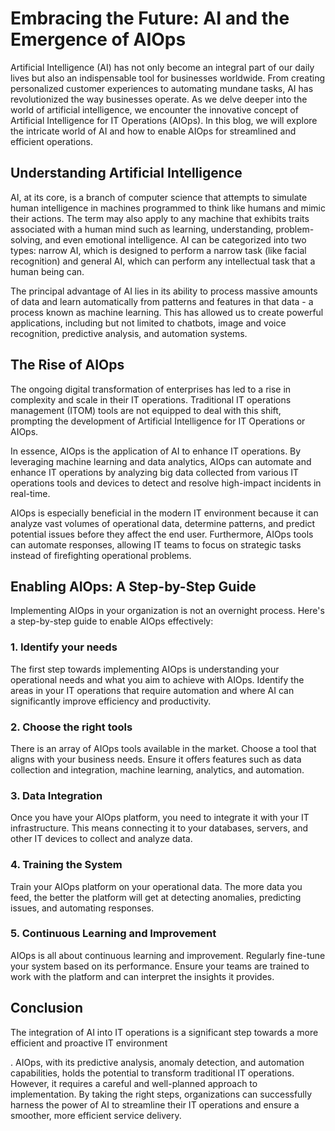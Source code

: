 # Embracing the Future: AI and the Emergence of AIOps

Artificial Intelligence (AI) has not only become an integral part of our daily lives but also an indispensable tool for businesses worldwide. From creating personalized customer experiences to automating mundane tasks, AI has revolutionized the way businesses operate. As we delve deeper into the world of artificial intelligence, we encounter the innovative concept of Artificial Intelligence for IT Operations (AIOps). In this blog, we will explore the intricate world of AI and how to enable AIOps for streamlined and efficient operations.

## Understanding Artificial Intelligence

AI, at its core, is a branch of computer science that attempts to simulate human intelligence in machines programmed to think like humans and mimic their actions. The term may also apply to any machine that exhibits traits associated with a human mind such as learning, understanding, problem-solving, and even emotional intelligence. AI can be categorized into two types: narrow AI, which is designed to perform a narrow task (like facial recognition) and general AI, which can perform any intellectual task that a human being can.

The principal advantage of AI lies in its ability to process massive amounts of data and learn automatically from patterns and features in that data - a process known as machine learning. This has allowed us to create powerful applications, including but not limited to chatbots, image and voice recognition, predictive analysis, and automation systems.

## The Rise of AIOps

The ongoing digital transformation of enterprises has led to a rise in complexity and scale in their IT operations. Traditional IT operations management (ITOM) tools are not equipped to deal with this shift, prompting the development of Artificial Intelligence for IT Operations or AIOps.

In essence, AIOps is the application of AI to enhance IT operations. By leveraging machine learning and data analytics, AIOps can automate and enhance IT operations by analyzing big data collected from various IT operations tools and devices to detect and resolve high-impact incidents in real-time.

AIOps is especially beneficial in the modern IT environment because it can analyze vast volumes of operational data, determine patterns, and predict potential issues before they affect the end user. Furthermore, AIOps tools can automate responses, allowing IT teams to focus on strategic tasks instead of firefighting operational problems.

## Enabling AIOps: A Step-by-Step Guide

Implementing AIOps in your organization is not an overnight process. Here's a step-by-step guide to enable AIOps effectively:

### 1. Identify your needs

The first step towards implementing AIOps is understanding your operational needs and what you aim to achieve with AIOps. Identify the areas in your IT operations that require automation and where AI can significantly improve efficiency and productivity.

### 2. Choose the right tools

There is an array of AIOps tools available in the market. Choose a tool that aligns with your business needs. Ensure it offers features such as data collection and integration, machine learning, analytics, and automation.

### 3. Data Integration

Once you have your AIOps platform, you need to integrate it with your IT infrastructure. This means connecting it to your databases, servers, and other IT devices to collect and analyze data.

### 4. Training the System

Train your AIOps platform on your operational data. The more data you feed, the better the platform will get at detecting anomalies, predicting issues, and automating responses.

### 5. Continuous Learning and Improvement

AIOps is all about continuous learning and improvement. Regularly fine-tune your system based on its performance. Ensure your teams are trained to work with the platform and can interpret the insights it provides.

## Conclusion

The integration of AI into IT operations is a significant step towards a more efficient and proactive IT environment

. AIOps, with its predictive analysis, anomaly detection, and automation capabilities, holds the potential to transform traditional IT operations. However, it requires a careful and well-planned approach to implementation. By taking the right steps, organizations can successfully harness the power of AI to streamline their IT operations and ensure a smoother, more efficient service delivery.
